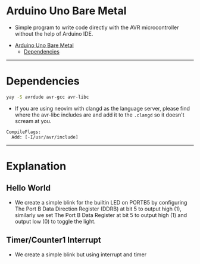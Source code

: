 <!-- markdownlint-disable MD025 -->

# Arduino Uno Bare Metal

- Simple program to write code directly with the AVR microcontroller
without the help of Arduino IDE.

<!--toc:start-->
- [Arduino Uno Bare Metal](#arduino-uno-bare-metal)
  - [Dependencies](#dependencies)
<!--toc:end-->

---

# Dependencies

```bash
yay -S avrdude avr-gcc avr-libc
```

- If you are using neovim with clangd as the language server,
please find where the avr-libc includes are and add it to the `.clangd`
so it doesn't scream at you.

```.clangd
CompileFlags:
  Add: [-I/usr/avr/include]
```

---

# Explanation

## Hello World

- We create a simple blink for the builtin LED on PORTB5 by configuring The Port B Data Direction Register (DDRB) at bit 5 to output high (1), similarly we set The Port B Data Register at bit 5 to output high (1) and output low (0) to toggle the light.

## Timer/Counter1 Interrupt

- We create a simple blink but using interrupt and timer
